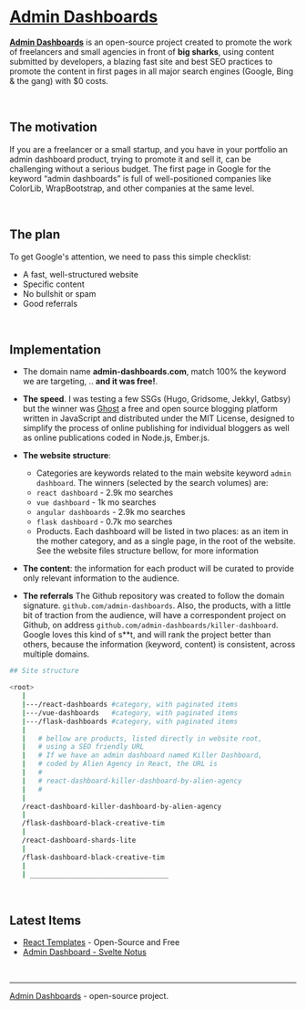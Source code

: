 
# [Admin Dashboards](https://www.admin-dashboards.com/)

**[Admin Dashboards](https://www.admin-dashboards.com/)** is an open-source project created to promote the work of freelancers and small agencies in front of **big sharks**, using content submitted by developers, a blazing fast site and best SEO practices to promote the content in first pages in all major search engines (Google, Bing & the gang) with $0 costs.

<br />

## The motivation

If you are a freelancer or a small startup, and you have in your portfolio an admin dashboard product, trying to promote it and sell it, can be challenging without a serious budget. The first page in Google for the keyword “admin dashboards” is full of well-positioned companies like ColorLib, WrapBootstrap, and other companies at the same level.

<br />

## The plan

To get Google's attention, we need to pass this simple checklist:

- A fast, well-structured website
- Specific content
- No bullshit or spam
- Good referrals  

<br />

## Implementation

- The domain name **admin-dashboards.com**, match 100% the keyword we are targeting, .. **and it was free!**.

- **The speed**. I was testing a few SSGs (Hugo, Gridsome, Jekkyl, Gatbsy) but the winner was [Ghost](https://ghost.org/) a free and open source blogging platform written in JavaScript and distributed under the MIT License, designed to simplify the process of online publishing for individual bloggers as well as online publications coded in Node.js, Ember.js.

- **The website structure**:

  - Categories are keywords related to the main website keyword `admin dashboard`. The winners (selected by the search volumes) are:
  - `react dashboard` - 2.9k mo searches
  - `vue dashboard` - 1k mo searches
  - `angular dashboards` - 2.9k mo searches
  - `flask dashboard` - 0.7k mo searches
  - Products. Each dashboard will be listed in two places: as an item in the mother category, and as a single page, in the root of the website. See the website files structure bellow, for more information

- **The content**: the information for each product will be curated to provide only relevant information to the audience. 

- **The referrals** The Github repository was created to follow the domain signature. `github.com/admin-dashboards`. Also, the products, with a little bit of traction from the audience, will have a correspondent project on Github, on address `github.com/admin-dashboards/killer-dashboard`. Google loves this kind of s**t, and will rank the project better than others, because the information (keyword, content) is consistent, across multiple domains.

```bash
## Site structure

<root>
   |
   |---/react-dashboards #category, with paginated items
   |---/vue-dashboards   #category, with paginated items
   |---/flask-dashboards #category, with paginated items
   |
   |   # bellow are products, listed directly in website root,
   |   # using a SEO friendly URL
   |   # If we have an admin dashboard named Killer Dashboard,
   |   # coded by Alien Agency in React, the URL is
   |   #
   |   # react-dashboard-killer-dashboard-by-alien-agency  
   |   #
   |
   /react-dashboard-killer-dashboard-by-alien-agency
   |
   /flask-dashboard-black-creative-tim
   |
   /react-dashboard-shards-lite
   |
   /flask-dashboard-black-creative-tim
   |
   | __________________________________
```

<br />

## Latest Items

- [React Templates](https://admin-dashboards.com/react-templates-open-source-and-free-2xv/) - Open-Source and Free
- [Admin Dashboard - Svelte Notus](https://admin-dashboards.com/admin-dashboard-svelte-notus-free/)

<br />

---
[Admin Dashboards](https://www.admin-dashboards.com/) - open-source project.
